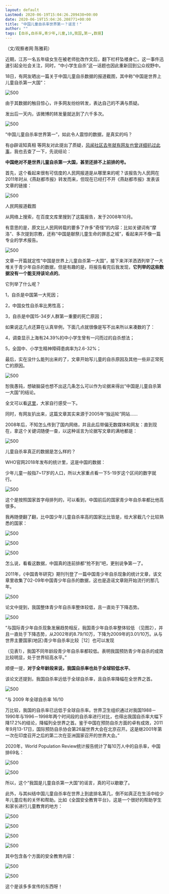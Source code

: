 ```yaml
---
layout: default
Lastmod: 2020-06-19T15:04:26.209438+00:00
date: 2020-06-19T15:04:26.208771+00:00
title: "中国儿童自杀率世界第一？谣言！"
author: ""
tags: [自杀,自杀率,青少年,儿童,10,我国,第一,数据]
---
```


（文/观察者网 陈雅莉）

近期，江苏一名五年级女生在被老师批改作文后，翻下栏杆坠楼身亡。这一事件迅速引起全社会关注，同时，“中小学生自杀”这一话题也因此重新回到公众视野中。

18日，有网友晒出一篇关于中国儿童自杀数据的报道截图，其中称“中国是世界上儿童自杀第一大国”：

![500](https://images.weserv.nl/?url=https%3A//i.guancha.cn/bbs/2020/06/19/20200619150602324.jpg%3FimageView2/2/w/500/format/jpg)

由于其数据的触目惊心，许多网友纷纷转发，表达自己的不满与质疑。

发出后一天内，该微博的转发量就达到了六千多次。

![500](https://images.weserv.nl/?url=https%3A//i.guancha.cn/bbs/2020/06/19/20200619150547370.jpg%3FimageView2/2/w/500/format/jpg)

“中国儿童自杀率世界第一”，如此令人震惊的数据，是真实的吗？

有@辟谣知真相 等网友对此提出了质疑，[风闻社区去年就有网友也曾详细扒过此事](https://user.guancha.cn/main/content?id=104937&s=fwzwyzzwzbt)，我也去查了一下，先说结论：

**中国绝对不是世界儿童自杀第一大国，甚至还排不上前排的号。**

首先，这个看起来很有可信度的人民网报道是从哪里来的呢？该报告为人民网在2011年时从《燕赵都市报》转发而来，但现在已经打不开《燕赵都市报》发表该文章的链接：

![500](https://images.weserv.nl/?url=https%3A//i.guancha.cn/bbs/2020/06/19/20200619150747568.png%3FimageView2/2/w/500/format/png)

人民网报道截图

从网络上搜索，在百度文库里搜到了这篇报告，发于2008年10月。

有意思的是，原文比人民网转载的要多了许多“奇怪”的内容：比如关键词有“摩洛”、多次提到宗教，还称“中国是献祭儿童生命的罪恶之城”，看起来并不像一篇专业的学术报告。

![500](https://images.weserv.nl/?url=https%3A//i.guancha.cn/bbs/2020/06/19/20200619150950524.png%3FimageView2/2/w/500/format/png)

文章一开篇就定性“中国是世界上儿童自杀第一大国”，接下来洋洋洒洒列举了一大堆关于青少年自杀的数据，但是有趣的是，将报告看完后我发现，**它列举的这些数据没有一个能支持该论点的**。

它列举了什么呢？

1，自杀是中国第一大死因；

2，中国女性自杀率比男性高；

3，自杀是中国15-34岁人群第一重要的死亡原因；

如果说这几点还算在认真举例，下面几点就很像是写不出来所以来凑数的了：

4，调查显示上海有24.39%的中小学生曾有一闪而过的自杀想法；

5，全国中、小学生精神障碍患病率为2.6-32%；

最后，实在没什么能列出来的了，文章开始写儿童的自杀原因及其他一些非正常死亡的原因。

![500](https://images.weserv.nl/?url=https%3A//i.guancha.cn/bbs/2020/06/19/20200619152648470.png%3FimageView2/2/w/500/format/png)

恕我愚钝，想破脑袋也想不出这几条怎么可以作为论据来得出“中国是儿童自杀第一大国”的结论。

全文可以看[这里](https://wenku.baidu.com/view/417da688d0d233d4b14e69ec.html)，大家自行感受一下。

同时，有网友扒出来，这篇文章其实来源于2005年“独运轮”网站……

2008年后，不知怎么传到了国内网络，并且此后带偏无数媒体和网友：直到现在，拿这个关键词随便一查，以这种谣言为论据写文章的满地都是：

![500](https://images.weserv.nl/?url=https%3A//i.guancha.cn/bbs/2020/06/19/20200619153142555.png%3FimageView2/2/w/500/format/png)

儿童自杀率真正的数据是怎么样的？

WHO官网2018年发布的统计里，这是中国的数据：

少年儿童一般指7~17岁的人口，所以大家重点看一下5-19岁这个区间的数字就行。

![500](https://images.weserv.nl/?url=https%3A//i.guancha.cn/bbs/2020/06/19/20200619153311987.png%3FimageView2/2/w/500/format/png)

这个是按照国家首字母排列的，可以看到，中国前后的国家青少年自杀率都比他高很多。

我再随便翻了翻，比中国少年儿童自杀率高的国家比比皆是，给大家截几个比较熟悉的国家：

![500](https://images.weserv.nl/?url=https%3A//i.guancha.cn/bbs/2020/06/19/20200619153625796.png%3FimageView2/2/w/500/format/png)

![500](https://images.weserv.nl/?url=https%3A//i.guancha.cn/bbs/2020/06/19/20200619153701899.png%3FimageView2/2/w/500/format/png)

![500](https://images.weserv.nl/?url=https%3A//i.guancha.cn/bbs/2020/06/19/20200619154522813.png%3FimageView2/2/w/500/format/png)

怎么说，看看这数据，中国真的连前排都“抢不到”吧，更别说争第一了。

2011年，《中国青年研究》期刊刊登了一篇中国青少年自杀现象的统计文章，该文章里收集了02-09年中国青少年自杀的数据，这也是造谣文章刚开始流行的那几年。

![500](https://images.weserv.nl/?url=https%3A//i.guancha.cn/bbs/2020/06/19/20200619154805878.png%3FimageView2/2/w/500/format/png)

论文中提到，我国整体青少年自杀率整体较低，且一直处于下降态势。

![500](https://images.weserv.nl/?url=https%3A//i.guancha.cn/bbs/2020/06/19/20200619155614775.png%3FimageView2/2/w/500/format/png)

“与国际青少年自杀现象发展趋势相反，我国青少年自杀率整体较低 （见图2），并且一直处于下降态势，从2002年的8.79/10万，下降为2009年的3.01/10万。从与世界主要国家(地区)青少年自杀率比较［12］也可以发现

（见表1），我国不同年龄段青少年自杀率都较低。表明我国预防青少年自杀的成效比较明显，处于世界较高水平。”

顺便一提，**对于全年龄段来说，我国自杀率也处于全球较低水平**。

该论文还提到，我国自杀率远低于全球自杀率，且自杀率降幅在全世界之首。

![500](https://images.weserv.nl/?url=https%3A//i.guancha.cn/bbs/2020/06/19/20200619155203315.png%3FimageView2/2/w/500/format/png)

“与 2009 年全球自杀率 16/10

万比较，我国的自杀率已远低于全球自杀率。世界卫生组织通过对我国1988－1990年与1996－1998年两个时间段的自杀率进行对比，也得出我国自杀率大幅下降17.2%的结论，降幅列全世界之首。鉴于中国在预防自杀方面的卓有成效，2011年9月13-17日，国际预防自杀协会第26届世界大会在北京召开。这是继2001年第一次在印度召开之后的第二次在亚洲国家召开的世界大会。”

2020年，World Population Review统计报告统计了每10万人中的自杀率，中国排69名：

![500](https://images.weserv.nl/?url=https%3A//i.guancha.cn/bbs/2020/06/19/20200619153900288.png%3FimageView2/2/w/500/format/png)

![500](https://images.weserv.nl/?url=https%3A//i.guancha.cn/bbs/2020/06/19/20200619154131872.png%3FimageView2/2/w/500/format/png)

所以，这个“我国是儿童自杀第一大国”的谣言，真的可以歇歇了。

此外，与其纠结中国儿童自杀率在世界上到底排名第几，倒不如真正在生活中给少年儿童应有的关怀和帮助。比如《全国安全教育平台》，这是一个很好的帮助学生和家长进行儿童教育的地方：

![500](https://images.weserv.nl/?url=https%3A//i.guancha.cn/bbs/2020/06/19/20200619161516983.jpg%3FimageView2/2/w/500/format/jpg)

![500](https://images.weserv.nl/?url=https%3A//i.guancha.cn/bbs/2020/06/19/20200619161523898.jpg%3FimageView2/2/w/500/format/jpg)

![500](https://images.weserv.nl/?url=https%3A//i.guancha.cn/bbs/2020/06/19/20200619161528884.jpg%3FimageView2/2/w/500/format/jpg)

![500](https://images.weserv.nl/?url=https%3A//i.guancha.cn/bbs/2020/06/19/20200619161535796.jpg%3FimageView2/2/w/500/format/jpg)

其中包含各个方面的安全教育内容：

![500](https://images.weserv.nl/?url=https%3A//i.guancha.cn/bbs/2020/06/19/20200619164842867.jpg%3FimageView2/2/w/500/format/jpg)

![500](https://images.weserv.nl/?url=https%3A//i.guancha.cn/bbs/2020/06/19/20200619164848692.jpg%3FimageView2/2/w/500/format/jpg)

这个是该多多宣传的东西呀！

